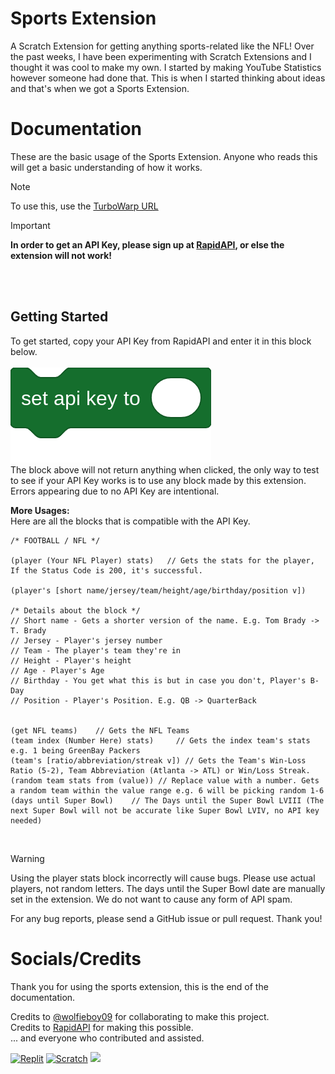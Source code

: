 <!---- Are you trying to see something or what? Here's this cat---->
<!----
                            ╱|、
                          (˚ˎ 。7  
                           |、˜〵          
                          じしˍ,)ノ
---->

# Sports Extension
A Scratch Extension for getting anything sports-related like the NFL!
Over the past weeks, I have been experimenting with Scratch Extensions and I thought it was cool to make my own. I started by making YouTube Statistics however someone had done that. This is when I started thinking about ideas and that's when we got a Sports Extension.

# Documentation
These are the basic usage of the Sports Extension. Anyone who reads this will get a basic understanding of how it works.<br>

> [!note]
> To use this, use the [TurboWarp URL](https://turbowarp.org/editor?extension=https://radicalofficial.github.io/sports.js)

> [!important]
> **In order to get an API Key, please sign up at [RapidAPI](https://rapidapi.com), or else the extension will not work!**

<br><br>
## Getting Started
To get started, copy your API Key from RapidAPI and enter it in this block below.<br><br>
![](apikey.png)<br>
The block above will not return anything when clicked, the only way to test to see if your API Key works is to use any block made by this extension. Errors appearing due to no API Key are intentional.

**More Usages:**<br>
Here are all the blocks that is compatible with the API Key.
```
/* FOOTBALL / NFL */

(player (Your NFL Player) stats)   // Gets the stats for the player, If the Status Code is 200, it's successful.

(player's [short name/jersey/team/height/age/birthday/position v])

/* Details about the block */
// Short name - Gets a shorter version of the name. E.g. Tom Brady -> T. Brady
// Jersey - Player's jersey number
// Team - The player's team they're in
// Height - Player's height
// Age - Player's Age
// Birthday - You get what this is but in case you don't, Player's B-Day
// Position - Player's Position. E.g. QB -> QuarterBack


(get NFL teams)    // Gets the NFL Teams
(team index (Number Here) stats)     // Gets the index team's stats e.g. 1 being GreenBay Packers
(team's [ratio/abbreviation/streak v]) // Gets the Team's Win-Loss Ratio (5-2), Team Abbreviation (Atlanta -> ATL) or Win/Loss Streak.
(random team stats from (value)) // Replace value with a number. Gets a random team within the value range e.g. 6 will be picking random 1-6
(days until Super Bowl)    // The Days until the Super Bowl LVIII (The next Super Bowl will not be accurate like Super Bowl LVIV, no API key needed) 
```
<br>

> [!warning]
> Using the player stats block incorrectly will cause bugs. Please use actual players, not random letters.
> The days until the Super Bowl date are manually set in the extension. We do not want to cause any form of API spam.

For any bug reports, please send a GitHub issue or pull request. Thank you!

# Socials/Credits
Thank you for using the sports extension, this is the end of the documentation.

Credits to [@wolfieboy09](https://github.com/wolfieboy09) for collaborating to make this project.<br>
Credits to [RapidAPI](https://rapidapi.com) for making this possible.<br>
... and everyone who contributed and assisted.<br>

[![Replit](https://img.shields.io/badge/Replit-gray?style=for-the-badge&logo=replit&link=https://repl.it/@Knightbot63/)](https://repl.it/@Knightbot63/)
[![Scratch](https://img.shields.io/badge/Scratch-gray?style=for-the-badge&logo=scratch&link=https://scratch.mit.edu/users/Knightbot63/)](https://scratch.mit.edu/users/Knightbot63/)
[![](https://img.shields.io/badge/-Subscribe%20to%20Mrbeast-grey?style=for-the-badge&logo=youtube&link=https://youtube.com/@Mrbeast)](https://youtube.com/@Mrbeast)
